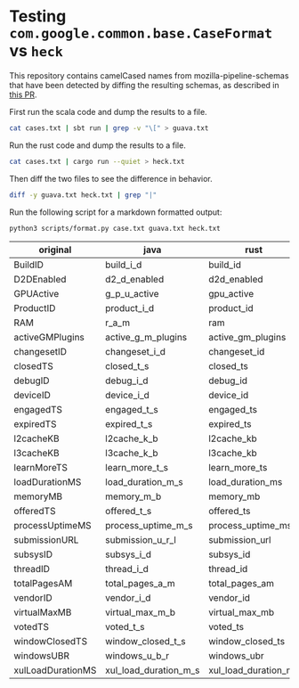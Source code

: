 # Testing `com.google.common.base.CaseFormat` vs `heck`

This repository contains camelCased names from mozilla-pipeline-schemas that
have been detected by diffing the resulting schemas, as described in [this
PR](https://github.com/mozilla/jsonschema-transpiler/pull/79#issuecomment-509839572).

First run the scala code and dump the results to a file.

```bash
cat cases.txt | sbt run | grep -v "\[" > guava.txt
```

Run the rust code and dump the results to a file.

```bash
cat cases.txt | cargo run --quiet > heck.txt
```

Then diff the two files to see the difference in behavior.

```bash
diff -y guava.txt heck.txt | grep "|"
```

Run the following script for a markdown formatted output:

```bash
python3 scripts/format.py case.txt guava.txt heck.txt
```

original|java|rust
-|-|-
BuildID|build_i_d|build_id
D2DEnabled|d2_d_enabled|d2d_enabled
GPUActive|g_p_u_active|gpu_active
ProductID|product_i_d|product_id
RAM|r_a_m|ram
activeGMPlugins|active_g_m_plugins|active_gm_plugins
changesetID|changeset_i_d|changeset_id
closedTS|closed_t_s|closed_ts
debugID|debug_i_d|debug_id
deviceID|device_i_d|device_id
engagedTS|engaged_t_s|engaged_ts
expiredTS|expired_t_s|expired_ts
l2cacheKB|l2cache_k_b|l2cache_kb
l3cacheKB|l3cache_k_b|l3cache_kb
learnMoreTS|learn_more_t_s|learn_more_ts
loadDurationMS|load_duration_m_s|load_duration_ms
memoryMB|memory_m_b|memory_mb
offeredTS|offered_t_s|offered_ts
processUptimeMS|process_uptime_m_s|process_uptime_ms
submissionURL|submission_u_r_l|submission_url
subsysID|subsys_i_d|subsys_id
threadID|thread_i_d|thread_id
totalPagesAM|total_pages_a_m|total_pages_am
vendorID|vendor_i_d|vendor_id
virtualMaxMB|virtual_max_m_b|virtual_max_mb
votedTS|voted_t_s|voted_ts
windowClosedTS|window_closed_t_s|window_closed_ts
windowsUBR|windows_u_b_r|windows_ubr
xulLoadDurationMS|xul_load_duration_m_s|xul_load_duration_ms
